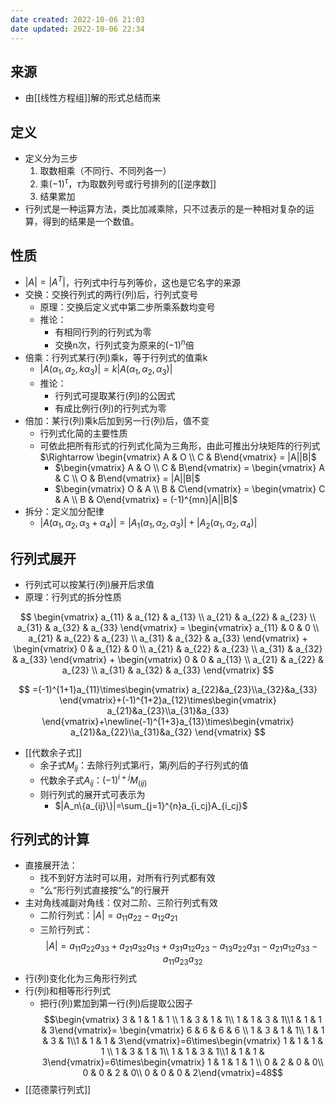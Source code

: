 ```yaml
---
date created: 2022-10-06 21:03
date updated: 2022-10-06 22:34
---
```


## 来源

- 由[[线性方程组]]解的形式总结而来

## 定义

- 定义分为三步
	1. 取数相乘（不同行、不同列各一）
	2. 乘$(-1)^\tau$，$\tau$为取数列号或行号排列的[[逆序数]]
	3. 结果累加
- 行列式是一种运算方法，类比加减乘除，只不过表示的是一种相对复杂的运算，得到的结果是一个数值。

## 性质

- $|A|=|A^T|$，行列式中行与列等价，这也是它名字的来源
- 交换：交换行列式的两行(列)后，行列式变号
	- 原理：交换后定义式中第二步所乘系数均变号
	- 推论：
		- 有相同行列的行列式为零
		- 交换n次，行列式变为原来的$(-1)^n$倍
- 倍乘：行列式某行(列)乘k，等于行列式的值乘k
	- $|A(\alpha_1,\alpha_2,k\alpha_3)|=k|A(\alpha_1,\alpha_2,\alpha_3)|$
	- 推论：
		- 行列式可提取某行(列)的公因式
		- 有成比例行(列)的行列式为零
- 倍加：某行(列)乘k后加到另一行(列)后，值不变
	- 行列式化简的主要性质
	- 可依此把所有形式的行列式化简为三角形，由此可推出分块矩阵的行列式    $\Rightarrow \begin{vmatrix} A & O \\ C & B\end{vmatrix} = |A||B|$
		- $\begin{vmatrix} A & O \\ C & B\end{vmatrix} = \begin{vmatrix} A & C \\ O & B\end{vmatrix} = |A||B|$
		- $\begin{vmatrix} O & A \\ B & C\end{vmatrix} = \begin{vmatrix} C & A \\ B & O\end{vmatrix} = (-1)^{mn}|A||B|$
- 拆分：定义加分配律
	- $|A(\alpha_1,\alpha_2,\alpha_3+\alpha_4)|=|A_1(\alpha_1,\alpha_2,\alpha_3)|+|A_2(\alpha_1,\alpha_2,\alpha_4)|$

## 行列式展开

- 行列式可以按某行(列)展开后求值
- 原理：行列式的拆分性质

$$
\begin{vmatrix} a_{11} & a_{12} & a_{13} \\ a_{21} & a_{22} & a_{23} \\ a_{31} & a_{32} & a_{33} \end{vmatrix} = \begin{vmatrix} a_{11} & 0 & 0 \\ a_{21} & a_{22} & a_{23} \\ a_{31} & a_{32} & a_{33} \end{vmatrix} + \begin{vmatrix} 0 & a_{12} & 0 \\ a_{21} & a_{22} & a_{23} \\ a_{31} & a_{32} & a_{33} \end{vmatrix} + \begin{vmatrix} 0 & 0 & a_{13} \\ a_{21} & a_{22} & a_{23} \\ a_{31} & a_{32} & a_{33} \end{vmatrix}
$$

$$
=(-1)^{1+1}a_{11}\times\begin{vmatrix} a_{22}&a_{23}\\a_{32}&a_{33} \end{vmatrix}+(-1)^{1+2}a_{12}\times\begin{vmatrix} a_{21}&a_{23}\\a_{31}&a_{33} \end{vmatrix}+\newline(-1)^{1+3}a_{13}\times\begin{vmatrix} a_{21}&a_{22}\\a_{31}&a_{32} \end{vmatrix}
$$

- [[代数余子式]]
	- 余子式$M_{ij}$：去除行列式第$i$行，第$j$列后的子行列式的值
	- 代数余子式$A_{ij}$：$(-1)^{i+j}M_(ij)$
	- 则行列式的展开式可表示为
		- $|A_n\{a_{ij}\}|=\sum_{j=1}^{n}a_{i_cj}A_{i_cj}$

## 行列式的计算

- 直接展开法：
	- 找不到好方法时可以用，对所有行列式都有效
	- ”么“形行列式直接按“么”的行展开
- 主对角线减副对角线：仅对二阶、三阶行列式有效
	- 二阶行列式：$|A|=a_{11}a_{22}-a_{12}a_{21}$
	- 三阶行列式：
$$|A|=a_{11}a_{22}a_{33}+a_{21}a_{32}a_{13}+a_{31}a_{12}a_{23}-a_{13}a_{22}a_{31}-a_{21}a_{12}a_{33}-a_{11}a_{23}a_{32}$$
- 行(列)变化化为三角形行列式
- 行(列)和相等形行列式
	- 把行(列)累加到第一行(列)后提取公因子
$$\begin{vmatrix} 3 & 1 & 1 & 1 \\ 1 & 3 & 1 & 1\\  1 & 1 & 3 & 1\\1 & 1 & 1 & 3\end{vmatrix}= \begin{vmatrix} 6 & 6 & 6 & 6 \\ 1 & 3 & 1 & 1\\  1 & 1 & 3 & 1\\1 & 1 & 1 & 3\end{vmatrix}=6\times\begin{vmatrix} 1 & 1 & 1 & 1 \\ 1 & 3 & 1 & 1\\  1 & 1 & 3 & 1\\1 & 1 & 1 & 3\end{vmatrix}=6\times\begin{vmatrix} 1 & 1 & 1 & 1 \\ 0 & 2 & 0 & 0\\ 0 & 0 & 2 & 0\\ 0 & 0 & 0 & 2\end{vmatrix}=48$$
- [[范德蒙行列式]]

